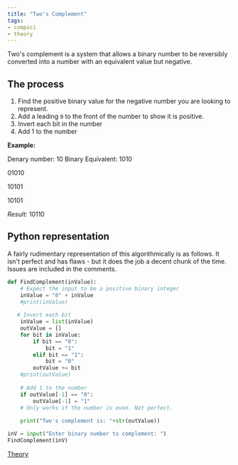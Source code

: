 ```yaml
---
title: "Two's Complement"
tags:
- compsci
- theory
---
```



Two's complement is a system that allows a binary number to be reversibly converted into a number with an equivalent value but negative.

## The process

1) Find the positive binary value for the negative number you are looking to represent.
2) Add a leading `0` to the front of the number to show it is positive.
3) Invert each bit in the number
4) Add 1 to the number

**Example:**

Denary number: 10 
Binary Equivalent: 1010

01010

10101

10101

*Result:* 10110

## Python representation
A fairly rudimentary representation of this algorithmically is as follows. It isn't perfect and has flaws - but it does the job a decent chunk of the time. Issues are included in the comments.

```py
def FindComplement(inValue):
    # Expect the input to be a positive binary integer
    inValue = "0" + inValue
    #print(inValue)
   
   # Invert each bit
    inValue = list(inValue)
    outValue = []
    for bit in inValue:
        if bit == "0":
            bit = "1"
        elif bit == "1":
            bit = "0"
        outValue += bit
    #print(outValue)
    
    # Add 1 to the number
    if outValue[-1] == "0":
        outValue[-1] = "1"
    # Only works if the number is even. Not perfect.
    
    print("Two's complement is: "+str(outValue)) 

inV = input("Enter binary number to complement: ")
FindComplement(inV)
```


[Theory](sixth/CompSci/Theory/Theory)